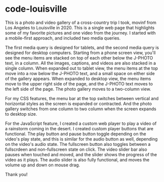 # code-louisville

This is a photo and video gallery of a cross-country trip I took, movinf from Los Angeles to Louisville in 2020. This is a single web page that highlights some of my favorite pictures and one video from the journey. I started with a mobile-first approach, and included two media queries.

The first media query is designed for tablets, and the second media query is designed for desktop computers. Starting from a phone screen view, you'll see the menu items are stacked on top of each other below the J-PHOTO text, in a column. All the images, captions, and videos are also stacked in a single column. When expanded out to tablet view, the menu items at the top move into a row below the J-PHOTO text, and a small space on either side of the gallery appears. When expanded to desktop view, the menu items move to the upper right side of the page, and the J-PHOTO text moves to the left side of the page. The photo gallery moves to a two-column view. 

For my CSS features, the menu bar at the top switches between vertical and horizontal styles as the screen is expanded or contracted. And the photo gallery switches from one column to two column when the screen expands to desktop size.

For the JavaScript feature, I created a custom web player to play a video of a rainstorm coming in the desert. I created custom player buttons that are functional. The play button and pause button toggle depending on the video's play state, and this is similar for the audio button as well, depending on the video's audio state. The fullscreen button also toggles between a fullscrdeen and non-fullscreen state on click. The video slider bar also pauses when touched and moved, and the slider shows the progress of the video as it plays. The audio slider is also fully functional, and moves the volume up and down on mouse drag.

Thank you!
